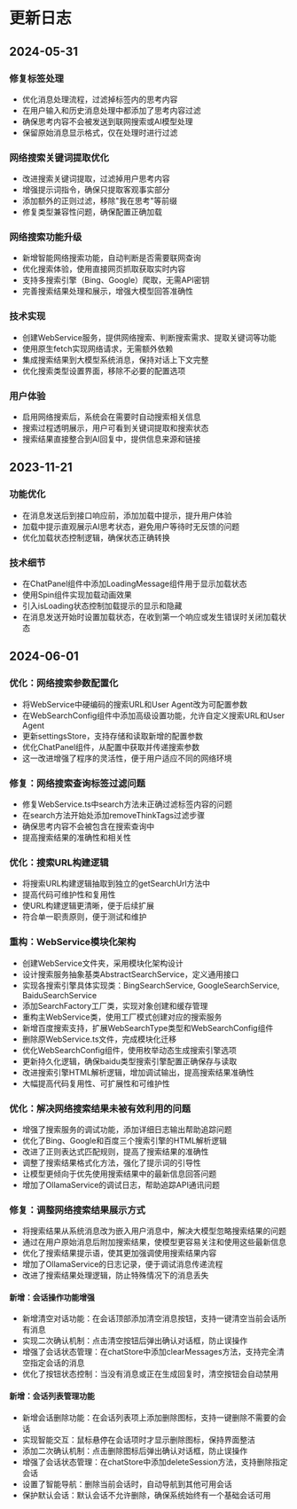 # 更新日志

## 2024-05-31

### 修复<think>标签处理
- 优化消息处理流程，过滤掉<think>标签内的思考内容
- 在用户输入和历史消息处理中都添加了思考内容过滤
- 确保思考内容不会被发送到联网搜索或AI模型处理
- 保留原始消息显示格式，仅在处理时进行过滤

### 网络搜索关键词提取优化
- 改进搜索关键词提取，过滤掉用户思考内容
- 增强提示词指令，确保只提取客观事实部分
- 添加额外的正则过滤，移除"我在思考"等前缀
- 修复类型兼容性问题，确保配置正确加载

### 网络搜索功能升级
- 新增智能网络搜索功能，自动判断是否需要联网查询
- 优化搜索体验，使用直接网页抓取获取实时内容
- 支持多搜索引擎（Bing、Google）爬取，无需API密钥
- 完善搜索结果处理和展示，增强大模型回答准确性

### 技术实现
- 创建WebService服务，提供网络搜索、判断搜索需求、提取关键词等功能
- 使用原生fetch实现网络请求，无需额外依赖
- 集成搜索结果到大模型系统消息，保持对话上下文完整
- 优化搜索类型设置界面，移除不必要的配置选项

### 用户体验
- 启用网络搜索后，系统会在需要时自动搜索相关信息
- 搜索过程透明展示，用户可看到关键词提取和搜索状态
- 搜索结果直接整合到AI回复中，提供信息来源和链接

## 2023-11-21

### 功能优化
- 在消息发送后到接口响应前，添加加载中提示，提升用户体验
- 加载中提示直观展示AI思考状态，避免用户等待时无反馈的问题
- 优化加载状态控制逻辑，确保状态正确转换

### 技术细节
- 在ChatPanel组件中添加LoadingMessage组件用于显示加载状态
- 使用Spin组件实现加载动画效果
- 引入isLoading状态控制加载提示的显示和隐藏
- 在消息发送开始时设置加载状态，在收到第一个响应或发生错误时关闭加载状态

## 2024-06-01
### 优化：网络搜索参数配置化

- 将WebService中硬编码的搜索URL和User Agent改为可配置参数
- 在WebSearchConfig组件中添加高级设置功能，允许自定义搜索URL和User Agent
- 更新settingsStore，支持存储和读取新增的配置参数
- 优化ChatPanel组件，从配置中获取并传递搜索参数
- 这一改进增强了程序的灵活性，便于用户适应不同的网络环境

### 修复：网络搜索查询<think>标签过滤问题
- 修复WebService.ts中search方法未正确过滤<think>标签内容的问题
- 在search方法开始处添加removeThinkTags过滤步骤
- 确保思考内容不会被包含在搜索查询中
- 提高搜索结果的准确性和相关性

### 优化：搜索URL构建逻辑
- 将搜索URL构建逻辑抽取到独立的getSearchUrl方法中
- 提高代码可维护性和复用性
- 使URL构建逻辑更清晰，便于后续扩展
- 符合单一职责原则，便于测试和维护

### 重构：WebService模块化架构
- 创建WebService文件夹，采用模块化架构设计
- 设计搜索服务抽象基类AbstractSearchService，定义通用接口
- 实现各搜索引擎具体实现类：BingSearchService, GoogleSearchService, BaiduSearchService
- 添加SearchFactory工厂类，实现对象创建和缓存管理
- 重构主WebService类，使用工厂模式创建对应的搜索服务
- 新增百度搜索支持，扩展WebSearchType类型和WebSearchConfig组件
- 删除原WebService.ts文件，完成模块化迁移
- 优化WebSearchConfig组件，使用枚举动态生成搜索引擎选项
- 更新持久化逻辑，确保baidu类型搜索引擎配置正确保存与读取
- 改进搜索引擎HTML解析逻辑，增加调试输出，提高搜索结果准确性
- 大幅提高代码复用性、可扩展性和可维护性

### 优化：解决网络搜索结果未被有效利用的问题
- 增强了搜索服务的调试功能，添加详细日志输出帮助追踪问题
- 优化了Bing、Google和百度三个搜索引擎的HTML解析逻辑
- 改进了正则表达式匹配规则，提高了搜索结果的准确性
- 调整了搜索结果格式化方法，强化了提示词的引导性
- 让模型更倾向于优先使用搜索结果中的最新信息回答问题
- 增加了OllamaService的调试日志，帮助追踪API通讯问题

### 修复：调整网络搜索结果展示方式
- 将搜索结果从系统消息改为嵌入用户消息中，解决大模型忽略搜索结果的问题
- 通过在用户原始消息后附加搜索结果，使模型更容易关注和使用这些最新信息
- 优化了搜索结果提示语，使其更加强调使用搜索结果内容
- 增加了OllamaService的日志记录，便于调试消息传递流程
- 改进了搜索结果处理逻辑，防止特殊情况下的消息丢失

#### 新增：会话操作功能增强
- 新增清空对话功能：在会话顶部添加清空消息按钮，支持一键清空当前会话所有消息
- 实现二次确认机制：点击清空按钮后弹出确认对话框，防止误操作
- 增强了会话状态管理：在chatStore中添加clearMessages方法，支持完全清空指定会话的消息
- 优化了按钮状态控制：当没有消息或正在生成回复时，清空按钮会自动禁用

#### 新增：会话列表管理功能
- 新增会话删除功能：在会话列表项上添加删除图标，支持一键删除不需要的会话
- 实现智能交互：鼠标悬停在会话项时才显示删除图标，保持界面整洁
- 添加二次确认机制：点击删除图标后弹出确认对话框，防止误操作
- 增强了会话状态管理：在chatStore中添加deleteSession方法，支持删除指定会话
- 设置了智能导航：删除当前会话时，自动导航到其他可用会话
- 保护默认会话：默认会话不允许删除，确保系统始终有一个基础会话可用 